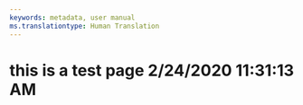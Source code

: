 ```yaml
---
keywords: metadata, user manual
ms.translationtype: Human Translation
---
```

# this is a test page 2/24/2020 11:31:13 AM